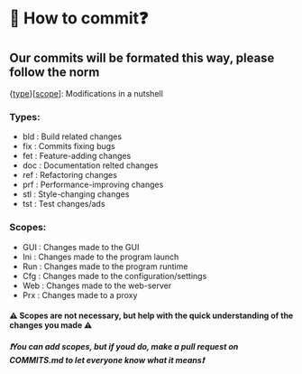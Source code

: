 # 📝 How to commit❓
## Our commits will be formated this way, please follow the norm

\{[type](https://github.com/COALA-sftwr/.github/new/main/profile#types)}\[[scope](https://github.com/COALA-sftwr/.github/new/main/profile#scopes)]: Modifications in a nutshell

### Types:
* bld : Build related changes
* fix : Commits fixing bugs
* fet : Feature-adding changes
* doc : Documentation relted changes
* ref : Refactoring changes
* prf : Performance-improving changes
* stl : Style-changing changes
* tst : Test changes/ads

### Scopes:
* GUI : Changes made to the GUI
* Ini : Changes made to the program launch
* Run : Changes made to the program runtime
* Cfg : Changes made to the configuration/settings
* Web : Changes made to the web-server
* Prx : Changes made to a proxy

#### ⚠️ Scopes are not necessary, but help with the quick understanding of the changes you made ⚠️
##### ❗You can add scopes, but if youd do, make a pull request on COMMITS.md to let everyone know what it means❗
